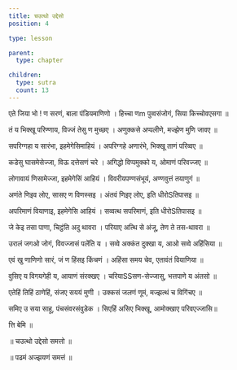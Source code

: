 ```yaml
---
title: चउत्थो उद्देसो
position: 4

type: lesson

parent:
  type: chapter

children: 
  type: sutra
  count: 13
---
```


एते जिया भो ! ण सरणं, बाला पंडियमाणिणो ।
हिच्चा णm पुव्वसंजोगं, सिया किच्चोवएसगा ॥

तं य भिक्‍खू परिण्णाय, विज्जं तेसु ण मुच्छए ।
अणुक्कसे अप्पलीणे, मज्झेण मुणि जावए ॥

सपरिग्गहा य सारंभा, इहमेगेसिमाहियं ।
अपरिग्गहे अणारंभे, भिक्खू ताणं परिव्वए ॥

कडेसु घासमेसेज्जा, विऊ दत्तेसणं चरे ।
अगिद्धो विप्पमुक्को य, ओमाणं परिवज्जए ॥

लोगावायं णिसामेज्जा, इहमेगेसिं आहियं ।
विवरीयपण्णसंभूयं, अण्णवुत्तं तयाणुगं ॥

अणंते णिइव लोए, सासए ण विणस्सइ ।
अंतवं णिइए लोए, इति धीरोSतिपासइ ॥

अपरिमाणं वियाणाइ, इहमेगेसि आहियं ।
सव्वत्थ सपरिमाणं, इति धीरोSतिपासइ ॥

जे केइ तसा पाणा, चिट्ठंति अदु थावरा ।
परियाए अत्थि से अंजू, तेण ते तस-थावरा ॥

उरालं जगओ जोगं, विवज्जासं पलेंति य ।
सव्वे अक्कंत दुक्खा य, आओ सव्वे अहिंसिया ॥

एवं खु णाणिणो सारं, जं ण हिंसइ किंचणं ।
अहिंसा समय चेव, एतावंतं वियाणिया ॥

वुसिए य विगयगेही य, आयाणं संरक्खए ।
चरियाSSसण-सेज्जासु, भत्तपाणे य अंतसो ॥

एतेहिं तिहिं ठाणेहिं, संजए सययं मुणी ।
उक्कसं जलणं णूमं, मज्झत्थं च विगिंचए ॥

समिए उ सया साहू, पंचसंवरसंवुडेक ।
सिएहिं असिए भिक्खू, आमोक्‍खाए परिवएज्जासि॥ 

त्ति बेमि ॥

॥ चउत्थो उद्देसो समत्तो ॥

॥ पढमं अज्झयणं समत्तं ॥